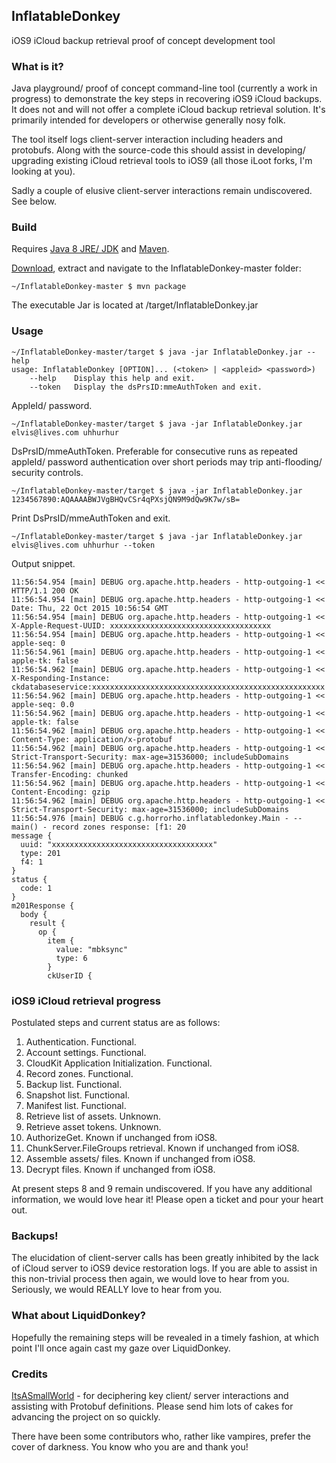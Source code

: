 ## InflatableDonkey
iOS9 iCloud backup retrieval proof of concept development tool

### What is it?
Java playground/ proof of concept command-line tool (currently a work in progress) to demonstrate the key steps in recovering iOS9 iCloud backups. It does not and will not offer a complete iCloud backup retrieval solution. It's primarily intended for developers or otherwise generally nosy folk.

The tool itself logs client-server interaction including headers and protobufs. Along with the source-code this should assist in developing/ upgrading existing iCloud retrieval tools to iOS9 (all those iLoot forks, I'm looking at you).

Sadly a couple of elusive client-server interactions remain undiscovered. See below.

### Build
Requires [Java 8 JRE/ JDK](http://www.oracle.com/technetwork/java/javase/downloads/index.html) and [Maven](https://maven.apache.org).

[Download](https://github.com/horrorho/InflatableDonkey/archive/master.zip), extract and navigate to the InflatableDonkey-master folder:

```
~/InflatableDonkey-master $ mvn package
```
The executable Jar is located at /target/InflatableDonkey.jar

### Usage
```
~/InflatableDonkey-master/target $ java -jar InflatableDonkey.jar --help
usage: InflatableDonkey [OPTION]... (<token> | <appleid> <password>)
    --help    Display this help and exit.
    --token   Display the dsPrsID:mmeAuthToken and exit.
```
AppleId/ password.
```
~/InflatableDonkey-master/target $ java -jar InflatableDonkey.jar elvis@lives.com uhhurhur
```
DsPrsID/mmeAuthToken. Preferable for consecutive runs as repeated appleId/ password authentication over short periods may trip anti-flooding/ security controls.
```
~/InflatableDonkey-master/target $ java -jar InflatableDonkey.jar 1234567890:AQAAAABWJVgBHQvCSr4qPXsjQN9M9dQw9K7w/sB=
```
Print DsPrsID/mmeAuthToken and exit.
```
~/InflatableDonkey-master/target $ java -jar InflatableDonkey.jar elvis@lives.com uhhurhur --token
```
Output snippet.
```
11:56:54.954 [main] DEBUG org.apache.http.headers - http-outgoing-1 << HTTP/1.1 200 OK
11:56:54.954 [main] DEBUG org.apache.http.headers - http-outgoing-1 << Date: Thu, 22 Oct 2015 10:56:54 GMT
11:56:54.954 [main] DEBUG org.apache.http.headers - http-outgoing-1 << X-Apple-Request-UUID: xxxxxxxxxxxxxxxxxxxxxxxxxxxxxxxxxxxx
11:56:54.954 [main] DEBUG org.apache.http.headers - http-outgoing-1 << apple-seq: 0
11:56:54.961 [main] DEBUG org.apache.http.headers - http-outgoing-1 << apple-tk: false
11:56:54.962 [main] DEBUG org.apache.http.headers - http-outgoing-1 << X-Responding-Instance: ckdatabaseservice:xxxxxxxxxxxxxxxxxxxxxxxxxxxxxxxxxxxxxxxxxxxxxxxxxxxx
11:56:54.962 [main] DEBUG org.apache.http.headers - http-outgoing-1 << apple-seq: 0.0
11:56:54.962 [main] DEBUG org.apache.http.headers - http-outgoing-1 << apple-tk: false
11:56:54.962 [main] DEBUG org.apache.http.headers - http-outgoing-1 << Content-Type: application/x-protobuf
11:56:54.962 [main] DEBUG org.apache.http.headers - http-outgoing-1 << Strict-Transport-Security: max-age=31536000; includeSubDomains
11:56:54.962 [main] DEBUG org.apache.http.headers - http-outgoing-1 << Transfer-Encoding: chunked
11:56:54.962 [main] DEBUG org.apache.http.headers - http-outgoing-1 << Content-Encoding: gzip
11:56:54.962 [main] DEBUG org.apache.http.headers - http-outgoing-1 << Strict-Transport-Security: max-age=31536000; includeSubDomains
11:56:54.976 [main] DEBUG c.g.horrorho.inflatabledonkey.Main - -- main() - record zones response: [f1: 20
message {
  uuid: "xxxxxxxxxxxxxxxxxxxxxxxxxxxxxxxxxxxx"
  type: 201
  f4: 1
}
status {
  code: 1
}
m201Response {
  body {
    result {
      op {
        item {
          value: "mbksync"
          type: 6
        }
        ckUserID {
```

### iOS9 iCloud retrieval progress
Postulated steps and current status are as follows:
  1. Authentication. Functional.
  2. Account settings. Functional.
  3. CloudKit Application Initialization. Functional.
  4. Record zones. Functional.
  5. Backup list. Functional.
  6. Snapshot list. Functional.
  7. Manifest list. Functional.
  8. Retrieve list of assets. Unknown.
  9. Retrieve asset tokens. Unknown.
  10. AuthorizeGet. Known if unchanged from iOS8.
  11. ChunkServer.FileGroups retrieval. Known if unchanged from iOS8.
  12. Assemble assets/ files. Known if unchanged from iOS8.
  13. Decrypt files. Known if unchanged from iOS8.

At present steps 8 and 9 remain undiscovered. If you have any additional information, we would love hear it! Please open a ticket and pour your heart out.

### Backups!
The elucidation of client-server calls has been greatly inhibited by the lack of iCloud server to iOS9 device restoration logs. If you are able to assist in this non-trivial process then again, we would love to hear from you. Seriously, we would REALLY love to hear from you.

### What about LiquidDonkey?
Hopefully the remaining steps will be revealed in a timely fashion, at which point I'll once again cast my gaze over LiquidDonkey.

### Credits
[ItsASmallWorld](https://github.com/ItsASmallWorld) - for deciphering key client/ server interactions and assisting with Protobuf definitions. Please send him lots of cakes for advancing the project on so quickly.

There have been some contributors who, rather like vampires, prefer the cover of darkness. You know who you are and thank you!
